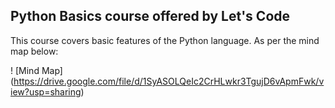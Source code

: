 ## Python Basics course offered by Let's Code

This course covers basic features of the Python language. As per the mind map below:

! [Mind Map] (https://drive.google.com/file/d/1SyASOLQeIc2CrHLwkr3TgujD6vApmFwk/view?usp=sharing)



